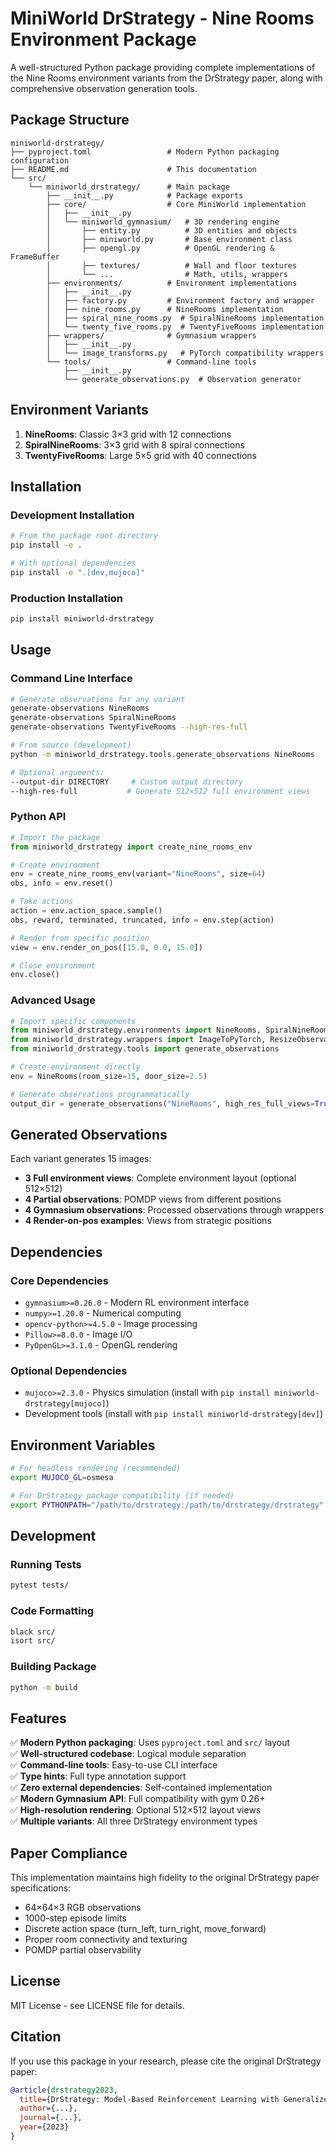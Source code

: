 # MiniWorld DrStrategy - Nine Rooms Environment Package

A well-structured Python package providing complete implementations of the Nine Rooms environment variants from the DrStrategy paper, along with comprehensive observation generation tools.

## Package Structure

```
miniworld-drstrategy/
├── pyproject.toml                 # Modern Python packaging configuration
├── README.md                      # This documentation
└── src/
    └── miniworld_drstrategy/      # Main package
        ├── __init__.py            # Package exports
        ├── core/                  # Core MiniWorld implementation
        │   ├── __init__.py
        │   └── miniworld_gymnasium/   # 3D rendering engine
        │       ├── entity.py          # 3D entities and objects
        │       ├── miniworld.py       # Base environment class
        │       ├── opengl.py          # OpenGL rendering & FrameBuffer
        │       ├── textures/          # Wall and floor textures
        │       └── ...                # Math, utils, wrappers
        ├── environments/          # Environment implementations
        │   ├── __init__.py
        │   ├── factory.py         # Environment factory and wrapper
        │   ├── nine_rooms.py      # NineRooms implementation
        │   ├── spiral_nine_rooms.py  # SpiralNineRooms implementation
        │   └── twenty_five_rooms.py  # TwentyFiveRooms implementation
        ├── wrappers/              # Gymnasium wrappers
        │   ├── __init__.py
        │   └── image_transforms.py   # PyTorch compatibility wrappers
        └── tools/                 # Command-line tools
            ├── __init__.py
            └── generate_observations.py  # Observation generator
```

## Environment Variants

1. **NineRooms**: Classic 3×3 grid with 12 connections
2. **SpiralNineRooms**: 3×3 grid with 8 spiral connections  
3. **TwentyFiveRooms**: Large 5×5 grid with 40 connections

## Installation

### Development Installation

```bash
# From the package root directory
pip install -e .

# With optional dependencies
pip install -e ".[dev,mujoco]"
```

### Production Installation

```bash
pip install miniworld-drstrategy
```

## Usage

### Command Line Interface

```bash
# Generate observations for any variant
generate-observations NineRooms
generate-observations SpiralNineRooms  
generate-observations TwentyFiveRooms --high-res-full

# From source (development)
python -m miniworld_drstrategy.tools.generate_observations NineRooms

# Optional arguments:
--output-dir DIRECTORY     # Custom output directory
--high-res-full           # Generate 512×512 full environment views
```

### Python API

```python
# Import the package
from miniworld_drstrategy import create_nine_rooms_env

# Create environment
env = create_nine_rooms_env(variant="NineRooms", size=64)
obs, info = env.reset()

# Take actions
action = env.action_space.sample()
obs, reward, terminated, truncated, info = env.step(action)

# Render from specific position
view = env.render_on_pos([15.0, 0.0, 15.0])

# Close environment
env.close()
```

### Advanced Usage

```python
# Import specific components
from miniworld_drstrategy.environments import NineRooms, SpiralNineRooms
from miniworld_drstrategy.wrappers import ImageToPyTorch, ResizeObservationGymnasium
from miniworld_drstrategy.tools import generate_observations

# Create environment directly
env = NineRooms(room_size=15, door_size=2.5)

# Generate observations programmatically
output_dir = generate_observations("NineRooms", high_res_full_views=True)
```

## Generated Observations

Each variant generates 15 images:

- **3 Full environment views**: Complete environment layout (optional 512×512)
- **4 Partial observations**: POMDP views from different positions
- **4 Gymnasium observations**: Processed observations through wrappers
- **4 Render-on-pos examples**: Views from strategic positions

## Dependencies

### Core Dependencies
- `gymnasium>=0.26.0` - Modern RL environment interface
- `numpy>=1.20.0` - Numerical computing
- `opencv-python>=4.5.0` - Image processing
- `Pillow>=8.0.0` - Image I/O
- `PyOpenGL>=3.1.0` - OpenGL rendering

### Optional Dependencies
- `mujoco>=2.3.0` - Physics simulation (install with `pip install miniworld-drstrategy[mujoco]`)
- Development tools (install with `pip install miniworld-drstrategy[dev]`)

## Environment Variables

```bash
# For headless rendering (recommended)
export MUJOCO_GL=osmesa

# For DrStrategy package compatibility (if needed)
export PYTHONPATH="/path/to/drstrategy:/path/to/drstrategy/drstrategy"
```

## Development

### Running Tests

```bash
pytest tests/
```

### Code Formatting

```bash
black src/
isort src/
```

### Building Package

```bash
python -m build
```

## Features

✅ **Modern Python packaging**: Uses `pyproject.toml` and `src/` layout  
✅ **Well-structured codebase**: Logical module separation  
✅ **Command-line tools**: Easy-to-use CLI interface  
✅ **Type hints**: Full type annotation support  
✅ **Zero external dependencies**: Self-contained implementation  
✅ **Modern Gymnasium API**: Full compatibility with gym 0.26+  
✅ **High-resolution rendering**: Optional 512×512 layout views  
✅ **Multiple variants**: All three DrStrategy environment types  

## Paper Compliance

This implementation maintains high fidelity to the original DrStrategy paper specifications:
- 64×64×3 RGB observations
- 1000-step episode limits  
- Discrete action space (turn_left, turn_right, move_forward)
- Proper room connectivity and texturing
- POMDP partial observability

## License

MIT License - see LICENSE file for details.

## Citation

If you use this package in your research, please cite the original DrStrategy paper:

```bibtex
@article{drstrategy2023,
  title={DrStrategy: Model-Based Reinforcement Learning with Generalized State Space Models},
  author={...},
  journal={...},
  year={2023}
}
```